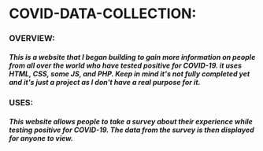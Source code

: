 # COVID-DATA-COLLECTION:

### OVERVIEW:
##### This is a website that I began building to gain more information on people from all over the world who have tested positive for COVID-19. it uses HTML, CSS, some JS, and PHP. Keep in mind it's not fully completed yet and it's just a project as I don't have a real purpose for it.

### USES:
##### This website allows people to take a survey about their experience while testing positive for COVID-19. The data from the survey is then displayed for anyone to view.
